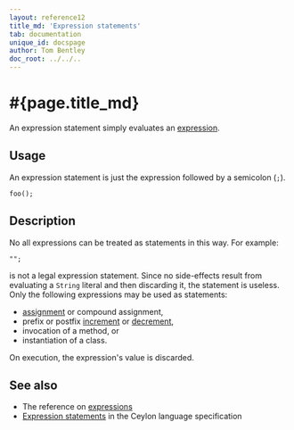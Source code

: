 ```yaml
---
layout: reference12
title_md: 'Expression statements'
tab: documentation
unique_id: docspage
author: Tom Bentley
doc_root: ../../..
---
```


# #{page.title_md}

An expression statement simply evaluates an [expression](../../expression/). 

## Usage 

An expression statement is just the expression followed by a semicolon (`;`).

<!-- try: -->
    foo();

## Description

No all expressions can be treated as statements in this way. For example:

<!-- try: -->
    "";

is not a legal expression statement. Since no side-effects result from 
evaluating a `String` literal and then discarding it, the statement is 
useless. Only the following expressions may be used as statements:

* [assignment](../../operator/assign/) or compound assignment,
* prefix or postfix [increment](../../operator/increment) or [decrement](../../operator/decrement),
* invocation of a method, or
* instantiation of a class.

On execution, the expression's value is discarded.

## See also

* The reference on [expressions](../../expression/)
* [Expression statements](#{site.urls.spec_current}#expressionstatements) 
  in the Ceylon language specification

